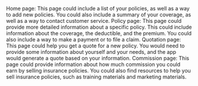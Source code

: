 Home page: This page could include a list of your policies, as well as a way to add new policies. You could also include a summary of your coverage, as well as a way to contact customer service.
Policy page: This page could provide more detailed information about a specific policy. This could include information about the coverage, the deductible, and the premium. You could also include a way to make a payment or to file a claim.
Quotation page: This page could help you get a quote for a new policy. You would need to provide some information about yourself and your needs, and the app would generate a quote based on your information.
Commission page: This page could provide information about how much commission you could earn by selling insurance policies. You could also find resources to help you sell insurance policies, such as training materials and marketing materials.